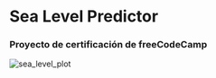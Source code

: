 # Sea Level Predictor
### Proyecto de certificación de freeCodeCamp


![sea_level_plot](https://github.com/user-attachments/assets/fd77ddb2-f577-4637-b0d9-9903e7c5ca1c)
